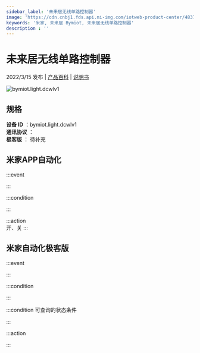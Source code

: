 ```yaml
---
sidebar_label: '未来居无线单路控制器'
image: 'https://cdn.cnbj1.fds.api.mi-img.com/iotweb-product-center/483728b85424b0aadfe0652d6b52f221_1635906985345.png?GalaxyAccessKeyId=AKVGLQWBOVIRQ3XLEW&Expires=9223372036854775807&Signature=1tqvSHVrDVOlY6+C+DtBUsg466o='
keywords: '米家, 未来居 Bymiot, 未来居无线单路控制器'
description : ''
---
```

# 未来居无线单路控制器

2022/3/15 发布 | [产品百科](https://home.mi.com/webapp/content/baike/product/index.html?model=bymiot.light.dcwlv1/) | [说明书](https://home.mi.com/views/introduction.html?model=bymiot.light.dcwlv1&region=cn)

![bymiot.light.dcwlv1](https://cdn.cnbj1.fds.api.mi-img.com/iotweb-product-center/483728b85424b0aadfe0652d6b52f221_1635906985345.png?GalaxyAccessKeyId=AKVGLQWBOVIRQ3XLEW&Expires=9223372036854775807&Signature=1tqvSHVrDVOlY6+C+DtBUsg466o=)

## 规格  
> 
**设备 ID** ：bymiot.light.dcwlv1  
**通讯协议** ：  
**极客版**  ： 待补充 


## 米家APP自动化  

:::event  

:::

:::condition  

:::

:::action   
开、关
:::

## 米家自动化极客版  

:::event  

:::

:::condition  

:::

:::condition 可查询的状态条件  

:::

:::action  

:::

        

